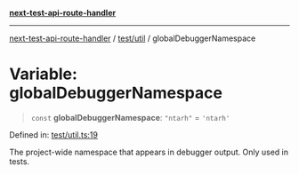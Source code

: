 [**next-test-api-route-handler**](../../../README.md)

***

[next-test-api-route-handler](../../../README.md) / [test/util](../README.md) / globalDebuggerNamespace

# Variable: globalDebuggerNamespace

> `const` **globalDebuggerNamespace**: `"ntarh"` = `'ntarh'`

Defined in: [test/util.ts:19](https://github.com/Xunnamius/next-test-api-route-handler/blob/fc0972ebac2c7f073379ab76e95e9fc328afef50/test/util.ts#L19)

The project-wide namespace that appears in debugger output. Only used in
tests.
